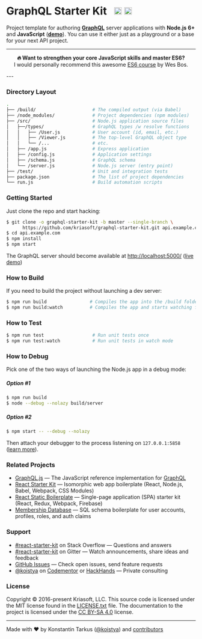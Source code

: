 # GraphQL Starter Kit &nbsp; <a href="https://github.com/kriasoft/graphql-starter-kit/stargazers"><img src="https://img.shields.io/github/stars/kriasoft/graphql-starter-kit.svg?style=social&label=Star&maxAge=3600" height="20"></a> <a href="https://twitter.com/ReactStarter"><img src="https://img.shields.io/twitter/follow/ReactStarter.svg?style=social&label=Follow&maxAge=3600" height="20"></a>

Project template for authoring **[GraphQL](http://graphql.org/)** server
applications with **Node.js 6+** and **JavaScript** (**[demo](https://api.reactstarterkit.com)**).
You can use it either just as a playground or a base for your next API project.

---
<p align="center">
  <b>🔥 Want to strengthen your core JavaScript skills and master ES6?</b>
  <br>I would personally recommend this awesome
  <a href="https://es6.io/friend/konstantin">ES6 course</a> by Wes Bos.
</p>
---


### Directory Layout

```sh
.
├── /build/                     # The compiled output (via Babel)
├── /node_modules/              # Project dependencies (npm modules)
├── /src/                       # Node.js application source files
│   ├──/types/                  # GraphQL types /w resolve functions
│   │   ├── /User.js            # User account (id, email, etc.)
│   │   ├── /Viewer.js          # The top-level GraphQL object type
│   │   └── /...                # etc.
│   ├── /app.js                 # Express application
│   ├── /config.js              # Application settings
│   ├── /schema.js              # GraphQL schema
│   └── /server.js              # Node.js server (entry point)
├── /test/                      # Unit and integration tests
├── package.json                # The list of project dependencies
└── run.js                      # Build automation scripts
```


### Getting Started

Just clone the repo and start hacking:

```sh
$ git clone -o graphql-starter-kit -b master --single-branch \
      https://github.com/kriasoft/graphql-starter-kit.git api.example.com
$ cd api.example.com
$ npm install
$ npm start
```

The GraphQL server should become available at [http://localhost:5000/](http://localhost:5000/)
([live demo](https://api.reactstarterkit.com))


### How to Build

If you need to build the project without launching a dev server:

```sh
$ npm run build                # Compiles the app into the /build folder
$ npm run build:watch          # Compiles the app and starts watching for changes
```


### How to Test

```sh
$ npm run test                  # Run unit tests once
$ npm run test:watch            # Run unit tests in watch mode
```


### How to Debug

Pick one of the two ways of launching the Node.js app in a debug mode:

##### Option #1

```sh
$ npm run build
$ node --debug --nolazy build/server
```

##### Option #2

```sh
$ npm start -- --debug --nolazy
```

Then attach your debugger to the process listening on `127.0.0.1:5858` ([learn more](https://code.visualstudio.com/Docs/editor/debugging)).


### Related Projects

* [GraphQL.js](https://github.com/graphql/graphql-js) — The JavaScript reference implementation for [GraphQL](http://graphql.org/)
* [React Starter Kit](https://github.com/kriasoft/react-starter-kit) — Isomorphic web app boilerplate (React, Node.js, Babel, Webpack, CSS Modules)
* [React Static Boilerplate](https://github.com/kriasoft/react-static-boilerplate) — Single-page application (SPA) starter kit (React, Redux, Webpack, Firebase)
* [Membership Database](https://github.com/membership/membership.db) — SQL schema boilerplate for user accounts, profiles, roles, and auth claims


### Support

* [#react-starter-kit](http://stackoverflow.com/questions/tagged/react-starter-kit) on Stack Overflow — Questions and answers
* [#react-starter-kit](https://gitter.im/kriasoft/react-starter-kit) on Gitter — Watch announcements, share ideas and feedback
* [GitHub Issues](https://github.com/kriasoft/graphql-starter-kit/issues) — Check open issues, send feature requests
* [@koistya](https://twitter.com/koistya) on [Codementor](https://www.codementor.io/koistya) or [HackHands](https://hackhands.com/koistya/) — Private consulting


### License

Copyright © 2016-present Kriasoft, LLC. This source code is licensed under the MIT
license found in the [LICENSE.txt](https://github.com/kriasoft/graphql-starter-kit/blob/master/LICENSE.txt)
file. The documentation to the project is licensed under the
[CC BY-SA 4.0](http://creativecommons.org/licenses/by-sa/4.0/) license.


---
Made with ♥ by Konstantin Tarkus ([@koistya](https://twitter.com/koistya)) and [contributors](https://github.com/kriasoft/graphql-starter-kit/graphs/contributors)
